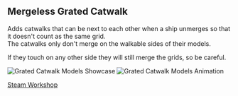 ## Mergeless Grated Catwalk

Adds catwalks that can be next to each other when a ship unmerges so that it doesn't count as the same grid.  
The catwalks only don't merge on the walkable sides of their models.

If they touch on any other side they will still merge the grids, so be careful.

![Grated Catwalk Models Showcase](https://github.com/thakyZ/MergelessGratedCatwalk/tree/media/image_01.png)
![Grated Catwalk Models Animation](https://github.com/thakyZ/MergelessGratedCatwalk/tree/media/image_02.gif)

[Steam Workshop](<>)
